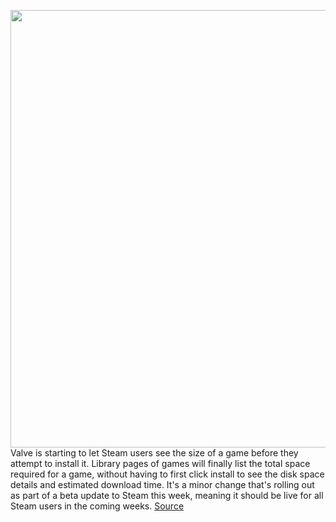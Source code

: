 <img src='https://cdn.vox-cdn.com/thumbor/T0dGongAg6aXIjrpHYdD0lwz_7M=/0x0:2040x1360/1200x800/filters:focal(857x517:1183x843)/cdn.vox-cdn.com/uploads/chorus_image/image/70466039/acastro_180509_1777_steam_0002.0.jpg' width='700px' /><br/>
Valve is starting to let Steam users see the size of a game before they attempt to install it. Library pages of games will finally list the total space required for a game, without having to first click install to see the disk space details and estimated download time. It's a minor change that's rolling out as part of a beta update to Steam this week, meaning it should be live for all Steam users in the coming weeks.
<a href='https://www.theverge.com/2022/2/3/22915826/steam-game-size-before-download-or-install-ui-change'> Source <a/>
